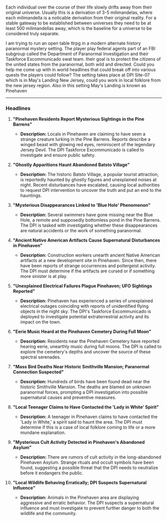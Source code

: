Each individual over the course of their life slowly drifts away from their original universe. Usually this is a derivation of 3-5 milimandelas, where each milimandella is a noticable derivation from their original reality. For a stable gateway to be established between universes they need to be at least 500 milimandellas away, which is the baseline for a universe to be considered truly separate.

I am trying to run an open table ttrpg in a modern alternate history paranormal mystery setting. The player play federal agents part of an FBI subgroup called the Department of Paranormal Investigation and their Taskforce Excommunicado swat team. their goal is to protect the citizens of the united states from the paranormal, both wild and directed. Could you help me come up with in world headlines that could break off into various quests the players could follow? The setting takes place at DPI Site-07 which is in May's Landing New Jersey, could you work in local folklore from the new jersey region. Also in this setting May's Landing is known as Pinehaven

----
### Headlines

1. **"Pinehaven Residents Report Mysterious Sightings in the Pine Barrens"**
    - **Description:** Locals in Pinehaven are claiming to have seen a strange creature lurking in the Pine Barrens. Reports describe a winged beast with glowing red eyes, reminiscent of the legendary Jersey Devil. The DPI Taskforce Excommunicado is called to investigate and ensure public safety.

2. **"Ghostly Apparitions Haunt Abandoned Batsto Village"**
    - **Description:** The historic Batsto Village, a popular tourist attraction, is reportedly haunted by ghostly figures and unexplained noises at night. Recent disturbances have escalated, causing local authorities to request DPI intervention to uncover the truth and put an end to the hauntings.

3. **"Mysterious Disappearances Linked to 'Blue Hole' Phenomenon"**
    - **Description:** Several swimmers have gone missing near the Blue Hole, a remote and supposedly bottomless pond in the Pine Barrens. The DPI is tasked with investigating whether these disappearances are natural accidents or the work of something paranormal.

4. **"Ancient Native American Artifacts Cause Supernatural Disturbances in Pinehaven"**
    - **Description:** Construction workers unearth ancient Native American artifacts at a new development site in Pinehaven. Since then, there have been reports of strange occurrences and poltergeist activity. The DPI must determine if the artifacts are cursed or if something more sinister is at play.

5. **"Unexplained Electrical Failures Plague Pinehaven; UFO Sightings Reported"**
    - **Description:** Pinehaven has experienced a series of unexplained electrical outages coinciding with reports of unidentified flying objects in the night sky. The DPI's Taskforce Excommunicado is deployed to investigate potential extraterrestrial activity and its impact on the town.

6. **"Eerie Music Heard at the Pinehaven Cemetery During Full Moon"**
    - **Description:** Residents near the Pinehaven Cemetery have reported hearing eerie, unearthly music during full moons. The DPI is called to explore the cemetery's depths and uncover the source of these spectral serenades.

7. **"Mass Bird Deaths Near Historic Smithville Mansion; Paranormal Connection Suspected"**
    - **Description:** Hundreds of birds have been found dead near the historic Smithville Mansion. The deaths are blamed on unknown paranormal forces, prompting a DPI investigation into possible supernatural causes and preventive measures.

8. **"Local Teenager Claims to Have Contacted the 'Lady in White' Spirit"**
    - **Description:** A teenager in Pinehaven claims to have contacted the 'Lady in White,' a spirit said to haunt the area. The DPI must determine if this is a case of local folklore coming to life or a more mundane explanation.

9. **"Mysterious Cult Activity Detected in Pinehaven's Abandoned Asylum"**
    - **Description:** There are rumors of cult activity in the long-abandoned Pinehaven Asylum. Strange rituals and occult symbols have been found, suggesting a possible threat that the DPI needs to neutralize before it endangers the public.

10. **"Local Wildlife Behaving Erratically; DPI Suspects Supernatural Influence"**
    - **Description:** Animals in the Pinehaven area are displaying aggressive and erratic behavior. The DPI suspects a supernatural influence and must investigate to prevent further danger to both the wildlife and the community.